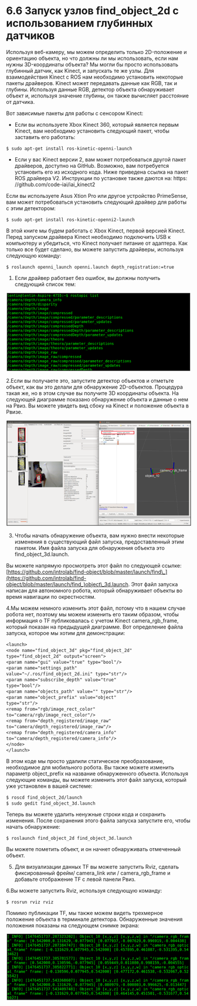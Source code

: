 # 6.6 Запуск узлов find\_object\_2d с использованием глубинных датчиков

Используя веб-камеру, мы можем определить только 2D-положение и ориентацию объекта, но что должны ли мы использовать, если нам нужны 3D-координаты объекта? Мы могли бы просто использовать глубинный датчик, как Kinect, и запускать те же узлы. Для взаимодействия Kinect с ROS нам необходимо установить некоторые пакеты драйверов. Kinect может передавать данные как RGB, так и глубины. Используя данные RGB, детектор объекта обнаруживает объект и, используя значение глубины, он также вычисляет расстояние от датчика.

Вот зависимые пакеты для работы с сенсором Kinect:

* Если вы используете Xbox Kinect 360, который является первым Kinect, вам необходимо установить следующий пакет, чтобы заставить его работать:

```text
$ sudo apt-get install ros-kinetic-openni-launch
```

* Если у вас Kinect версии 2, вам может потребоваться другой пакет драйверов, доступно на GitHub. Возможно, вам потребуется установить его из исходного кода. Ниже приведена ссылка на пакет ROS драйвера V2. Инструкции по установке также даются на: https: //github.com/code-iai/iai\_kinect2

Если вы используете Asus Xtion Pro или другое устройство PrimeSense, вам может потребоваться установить следующий драйвер для работы с этим детектором:

```text
$ sudo apt-get install ros-kinetic-openni2-launch
```

В этой книге мы будем работать с Xbox Kinect, первой версией Kinect. Перед запуском драйвера Kinect необходимо подключить USB к компьютеру и убедиться, что Kinect получает питание от адаптера. Как только все будет сделано, вы можете запустить драйверы, используя следующую команду:

```text
$ roslaunch openni_launch openni.launch depth_registration:=true
```



1. Если драйвер работает без ошибок, вы должны получить следующий список тем:

![&#x420;&#x438;&#x441;&#x443;&#x43D;&#x43E;&#x43A; 12: &#x421;&#x43F;&#x438;&#x441;&#x43E;&#x43A; &#x442;&#x435;&#x43C; &#x438;&#x437; &#x434;&#x440;&#x430;&#x439;&#x432;&#x435;&#x440;&#x430; Kinect openNI](../.gitbook/assets/screenshot_57.png)



2.Если вы получаете это, запустите детектор объектов и отметьте объект, как вы это делали для обнаружение 2D-объектов. Процедура такая же, но в этом случае вы получите 3D координаты объекта. На следующей диаграмме показано обнаружение объекта и данные о нем на Рвиз. Вы можете увидеть вид сбоку на Kinect и положение объекта в Рвизе.

![&#x420;&#x438;&#x441;&#x443;&#x43D;&#x43E;&#x43A; 13: &#x41E;&#x431;&#x43D;&#x430;&#x440;&#x443;&#x436;&#x435;&#x43D;&#x438;&#x435; &#x43E;&#x431;&#x44A;&#x435;&#x43A;&#x442;&#x43E;&#x432; &#x441; &#x43F;&#x43E;&#x43C;&#x43E;&#x449;&#x44C;&#x44E; Kinect](../.gitbook/assets/screenshot_1%20%282%29.png)

3. Чтобы начать обнаружение объекта, вам нужно внести некоторые изменения в существующий файл запуска, предоставленный этим пакетом. Имя файла запуска для обнаружения объекта это find\_object\_3d.launch.

Вы можете напрямую просмотреть этот файл по следующей ссылке: [https://github.com/introlab/find-object/blob/master/launch/find\_](https://github.com/introlab/find-object/blob/master/launch/find_)object\_3d.launch. Этот файл запуска написан для автономного робота, который обнаруживает объекты во время навигации по окрестностям.

4.Мы можем немного изменить этот файл, потому что в нашем случае робота нет, поэтому мы можем изменить его таким образом, чтобы информация о TF публиковалась с учетом  Kinect camera\_rgb\_frame, который показан на предыдущей диаграмме. Вот определение файла запуска, которое мы хотим для демонстрации:

```text
<launch>
<node name="find_object_3d" pkg="find_object_2d"
type="find_object_2d" output="screen">
<param name="gui" value="true" type="bool"/>
<param name="settings_path"
value="~/.ros/find_object_2d.ini" type="str"/>
<param name="subscribe_depth" value="true"
type="bool"/>
<param name="objects_path" value="" type="str"/>
<param name="object_prefix" value="object"
type="str"/>
<remap from="rgb/image_rect_color"
to="camera/rgb/image_rect_color"/>
<remap from="depth_registered/image_raw"
to="camera/depth_registered/image_raw"/>
<remap from="depth_registered/camera_info"
to="camera/depth_registered/camera_info"/>
</node>
</launch>
```

В этом коде мы просто удалили статическое преобразование, необходимое для мобильного робота. Вы также можете изменить параметр object\_prefix на название обнаруженного объекта. Используя следующие команды, вы можете изменить этот файл запуска, который уже установлен в вашей системе:

```text
$ roscd find_object_2d/launch
$ sudo gedit find_object_3d.launch
```

Теперь вы можете удалить ненужные строки кода и сохранить изменения. После сохранения этого файла запуска запустите его, чтобы начать обнаружение:

```text
$ roslaunch find_object_2d find_object_3d.launch
```

Вы можете пометить объект, и он начнет обнаруживать отмеченный объект.

5. Для визуализации данных TF вы можете запустить Rviz, сделать фиксированный фрейм/ camera\_link или / camera\_rgb\_frame и добавьте отображение TF с левой панели Рвиз.

6.Вы можете запустить Rviz, используя следующую команду:

```text
$ rosrun rviz rviz
```

Помимо публикации TF, мы также можем видеть трехмерное положение объекта в терминале детектора. Обнаруженные значения положения показаны на следующем снимке экрана:

![&#x420;&#x438;&#x441;&#x443;&#x43D;&#x43E;&#x43A; 14: &#x41F;&#x435;&#x447;&#x430;&#x442;&#x44C; &#x43F;&#x43E;&#x43B;&#x43E;&#x436;&#x435;&#x43D;&#x438;&#x44F; 3D-&#x43E;&#x431;&#x44A;&#x435;&#x43A;&#x442;&#x430;](../.gitbook/assets/screenshot_2%20%283%29.png)

